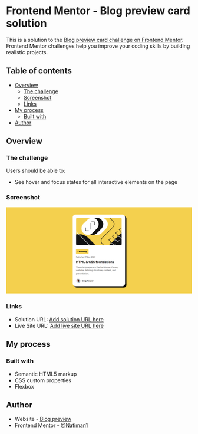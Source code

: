 # Frontend Mentor - Blog preview card solution

This is a solution to the [Blog preview card challenge on Frontend Mentor](https://www.frontendmentor.io/challenges/blog-preview-card-ckPaj01IcS). Frontend Mentor challenges help you improve your coding skills by building realistic projects.

## Table of contents

- [Overview](#overview)
  - [The challenge](#the-challenge)
  - [Screenshot](#screenshot)
  - [Links](#links)
- [My process](#my-process)
  - [Built with](#built-with)
- [Author](#author)



## Overview

### The challenge

Users should be able to:

- See hover and focus states for all interactive elements on the page

### Screenshot

![](./screenshot.png)


### Links

- Solution URL: [Add solution URL here](https://github.com/Natiman1/Blog-preview)
- Live Site URL: [Add live site URL here](https://natiman1.github.io/Blog-preview/)

## My process

### Built with

- Semantic HTML5 markup
- CSS custom properties
- Flexbox

## Author

- Website - [Blog preview](https://natiman1.github.io/Blog-preview/)
- Frontend Mentor - [@Natiman1](https://www.frontendmentor.io/profile/Natiman1)

